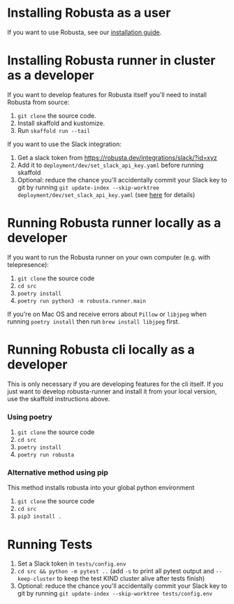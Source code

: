# Installing Robusta as a user
If you want to use Robusta, see our [installation guide](https://robusta.dev/docs/getting-started/installing.html).

# Installing Robusta runner in cluster as a developer
If you want to develop features for Robusta itself you'll need to install Robusta from source:

1. `git clone` the source code. 
2. Install skaffold and kustomize.
3. Run `skaffold run --tail`

If you want to use the Slack integration:
1. Get a slack token from https://robusta.dev/integrations/slack/?id=xyz
2. Add it to `deployment/dev/set_slack_api_key.yaml` before running skaffold
3. Optional: reduce the chance you'll accidentally commit your Slack key to git by running `git update-index --skip-worktree deployment/dev/set_slack_api_key.yaml` (see [here](https://stackoverflow.com/a/40272289/495995) for details)

# Running Robusta runner locally as a developer
If you want to run the Robusta runner on your own computer (e.g. with telepresence):

1. `git clone` the source code
2. `cd src`
3. `poetry install`
4. `poetry run python3 -m robusta.runner.main`

If you're on Mac OS and receive errors about `Pillow` or `libjpeg` when running `poetry install` then run `brew install libjpeg` first.

# Running Robusta cli locally as a developer
This is only necessary if you are developing features for the cli itself.
If you just want to develop robusta-runner and install it from your local version,
use the skaffold instructions above. 

### Using poetry

1. `git clone` the source code
2. `cd src`
3. `poetry install`
4. `poetry run robusta`

### Alternative method using pip
This method installs robusta into your global python environment

1. `git clone` the source code
2. `cd src`
3. `pip3 install .`

# Running Tests
1. Set a Slack token in `tests/config.env`
2. `cd src && python -m pytest ..` (add `-s` to print all pytest output and `--keep-cluster` to keep the test KIND cluster alive after tests finish) 
3. Optional: reduce the chance you'll accidentally commit your Slack key to git by running `git update-index --skip-worktree tests/config.env`